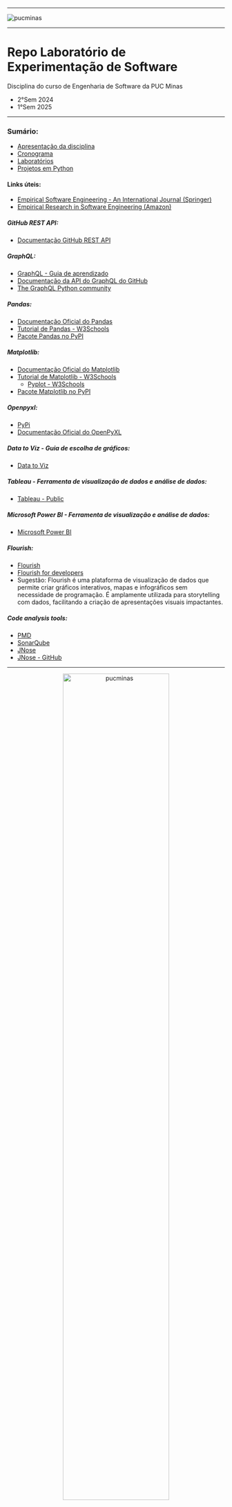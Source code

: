-----

<img alt="pucminas" src="https://joaopauloaramuni.github.io/image/FUNDOCOREUCAPA_2.svg?raw=true"/>

-----

# Repo Laboratório de Experimentação de Software

Disciplina do curso de Engenharia de Software da PUC Minas

- 2°Sem 2024
- 1°Sem 2025

-----

### Sumário:
- [Apresentação da disciplina](https://github.com/joaopauloaramuni/laboratorio-de-experimentacao-de-software/tree/main/PDF)
- [Cronograma](https://github.com/joaopauloaramuni/laboratorio-de-experimentacao-de-software/tree/main/CRONOGRAMA)
- [Laboratórios](https://github.com/joaopauloaramuni/laboratorio-de-experimentacao-de-software/tree/main/LABORATORIOS)
- [Projetos em Python](https://github.com/joaopauloaramuni/laboratorio-de-experimentacao-de-software/tree/main/PROJETOS)

#### Links úteis:
- [Empirical Software Engineering - An International Journal (Springer)](https://link.springer.com/journal/10664)
- [Empirical Research in Software Engineering (Amazon)](https://www.amazon.com/Empirical-Research-Software-Engineering-Applications/dp/1498719724)

##### GitHub REST API:
- [Documentação GitHub REST API](https://docs.github.com/pt/rest)

##### GraphQL:
- [GraphQL - Guia de aprendizado](https://graphql.org/learn/)
- [Documentação da API do GraphQL do GitHub](https://docs.github.com/pt/graphql)
- [The GraphQL Python community](https://github.com/graphql-python)

##### Pandas:
- [Documentação Oficial do Pandas](https://pandas.pydata.org/)
- [Tutorial de Pandas - W3Schools](https://www.w3schools.com/python/pandas/default.asp)
- [Pacote Pandas no PyPI](https://pypi.org/project/pandas/)

##### Matplotlib:
- [Documentação Oficial do Matplotlib](https://matplotlib.org/)
- [Tutorial de Matplotlib - W3Schools](https://www.w3schools.com/python/matplotlib_intro.asp)
  - [Pyplot - W3Schools](https://www.w3schools.com/python/matplotlib_pyplot.asp)
- [Pacote Matplotlib no PyPI](https://pypi.org/project/matplotlib/)

##### Openpyxl:
- [PyPi](https://pypi.org/project/openpyxl/)
- [Documentação Oficial do OpenPyXL](https://openpyxl.readthedocs.io/en/stable/)

##### Data to Viz - Guia de escolha de gráficos:
- [Data to Viz](https://www.data-to-viz.com/)

##### Tableau - Ferramenta de visualização de dados e análise de dados:
- [Tableau - Public](https://public.tableau.com/app/discover)

##### Microsoft Power BI - Ferramenta de visualização e análise de dados:
- [Microsoft Power BI](https://www.microsoft.com/pt-br/power-platform/products/power-bi)

##### Flourish:
- [Flourish](https://flourish.studio/)
- [Flourish for developers](https://developers.flourish.studio/)
- Sugestão: Flourish é uma plataforma de visualização de dados que permite criar gráficos interativos, mapas e infográficos sem necessidade de programação. É amplamente utilizada para storytelling com dados, facilitando a criação de apresentações visuais impactantes.

##### Code analysis tools:
- [PMD](https://pmd.github.io/)
- [SonarQube](https://www.sonarsource.com/products/sonarqube/)
- [JNose](https://jnosetest.github.io/)
- [JNose - GitHub](https://github.com/arieslab/jnose)

-----

<div align="center">
  <img width="70%" alt="pucminas" src="https://joaopauloaramuni.github.io/image/engsoft2.svg?raw=true"/>
</div>

-----
